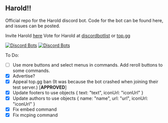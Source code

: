 ## Harold!!
Official repo for the Harold discord bot.
Code for the bot can be found here, and issues can be posted.

Invite Harold [here](https://discord.com/oauth2/authorize?client_id=808750224033185794&permissions=172578172147&scope=bot%20applications.commands)
Vote for Harold at [discordbotlist](https://discordbotlist.com/bots/harold) or [top.gg](https://top.gg/bot/808750224033185794)

[![Discord Bots](https://top.gg/api/widget/servers/808750224033185794.svg)](https://top.gg/bot/808750224033185794)
[![Discord Bots](https://top.gg/api/widget/upvotes/808750224033185794.svg)](https://top.gg/bot/808750224033185794)

To Do:

- [ ] Use more buttons and select menus in commands. Add reroll buttons to some commands.
- [x] Advertise?
- [x] Appeal top.gg ban (It was because the bot crashed when joining their test server.) [**APPROVED**]
- [x] Update footers to use objects { text: "text", iconUrl: "iconUrl" }
- [x] Update authors to use objects { name: "name", url: "url", iconUrl: "iconUrl" }
- [x] Fix embed command
- [x] Fix mcping command